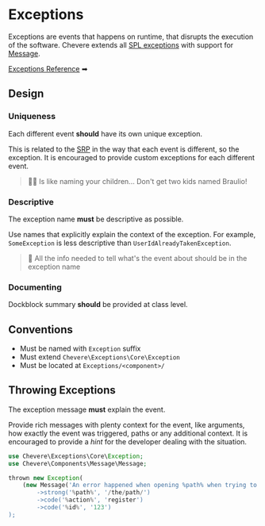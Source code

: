 # Exceptions

Exceptions are events that happens on runtime, that disrupts the execution of the software. Chevere extends all [SPL exceptions](https://www.php.net/manual/en/spl.exceptions.php) with support for [Message](./../../components/Message.md).

[Exceptions Reference](./../../reference/exceptions.md) ➡

## Design

### Uniqueness

Each different event **should** have its own unique exception.

This is related to the [SRP](https://en.wikipedia.org/wiki/Single-responsibility_principle) in the way that each event is different, so the exception. It is encouraged to provide custom exceptions for each different event.

> 👶🏿 Is like naming your children... Don't get two kids named Braulio!

### Descriptive

The exception name **must** be descriptive as possible.

Use names that explicitly explain the context of the exception. For example, `SomeException` is less descriptive than `UserIdAlreadyTakenException`.

> 🙈 All the info needed to tell what's the event about should be in the exception name

### Documenting

Dockblock summary **should** be provided at class level.

## Conventions

* Must be named with `Exception` suffix
* Must extend `Chevere\Exceptions\Core\Exception`
* Must be located at `Exceptions/<component>/`

## Throwing Exceptions

The exception message **must** explain the event.

Provide rich messages with plenty context for the event, like arguments, how exactly the event was triggered, paths or any additional context. It is encouraged to provide a *hint* for the developer dealing with the situation.

```php
use Chevere\Exceptions\Core\Exception;
use Chevere\Components\Message\Message;

thrown new Exception(
    (new Message('An error happened when opening %path% when trying to %action% for %id%))
        ->strong('%path%', '/the/path/')
        ->code('%action%', 'register')
        ->code('%id%', '123')
);
